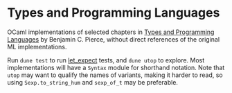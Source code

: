 # Types and Programming Languages

OCaml implementations of selected chapters in [Types and Programming Languages](https://www.cis.upenn.edu/~bcpierce/tapl/) by Benjamin C. Pierce, without direct references of the original ML implementations.

Run `dune test` to run [let_expect](https://github.com/janestreet/ppx_expect) tests, and `dune utop` to explore. Most implementations will have a `Syntax` module for shorthand notation. Note that `utop` may want to qualify the names of variants, making it harder to read, so using `Sexp.to_string_hum` and `sexp_of_t` may be preferable.
